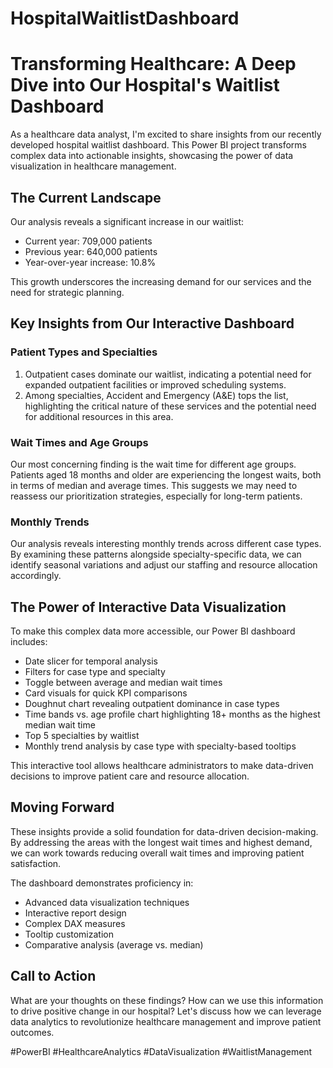 # HospitalWaitlistDashboard

# Transforming Healthcare: A Deep Dive into Our Hospital's Waitlist Dashboard

As a healthcare data analyst, I'm excited to share insights from our recently developed hospital waitlist dashboard. This Power BI project transforms complex data into actionable insights, showcasing the power of data visualization in healthcare management.

## The Current Landscape

Our analysis reveals a significant increase in our waitlist:
- Current year: 709,000 patients
- Previous year: 640,000 patients
- Year-over-year increase: 10.8%

This growth underscores the increasing demand for our services and the need for strategic planning.

## Key Insights from Our Interactive Dashboard

### Patient Types and Specialties

1. Outpatient cases dominate our waitlist, indicating a potential need for expanded outpatient facilities or improved scheduling systems.
2. Among specialties, Accident and Emergency (A&E) tops the list, highlighting the critical nature of these services and the potential need for additional resources in this area.

### Wait Times and Age Groups

Our most concerning finding is the wait time for different age groups. Patients aged 18 months and older are experiencing the longest waits, both in terms of median and average times. This suggests we may need to reassess our prioritization strategies, especially for long-term patients.

### Monthly Trends

Our analysis reveals interesting monthly trends across different case types. By examining these patterns alongside specialty-specific data, we can identify seasonal variations and adjust our staffing and resource allocation accordingly.

## The Power of Interactive Data Visualization

To make this complex data more accessible, our Power BI dashboard includes:

- Date slicer for temporal analysis
- Filters for case type and specialty
- Toggle between average and median wait times
- Card visuals for quick KPI comparisons
- Doughnut chart revealing outpatient dominance in case types
- Time bands vs. age profile chart highlighting 18+ months as the highest median wait time
- Top 5 specialties by waitlist
- Monthly trend analysis by case type with specialty-based tooltips

This interactive tool allows healthcare administrators to make data-driven decisions to improve patient care and resource allocation.

## Moving Forward

These insights provide a solid foundation for data-driven decision-making. By addressing the areas with the longest wait times and highest demand, we can work towards reducing overall wait times and improving patient satisfaction.

The dashboard demonstrates proficiency in:
- Advanced data visualization techniques
- Interactive report design
- Complex DAX measures
- Tooltip customization
- Comparative analysis (average vs. median)

## Call to Action

What are your thoughts on these findings? How can we use this information to drive positive change in our hospital? Let's discuss how we can leverage data analytics to revolutionize healthcare management and improve patient outcomes.

#PowerBI #HealthcareAnalytics #DataVisualization #WaitlistManagement
